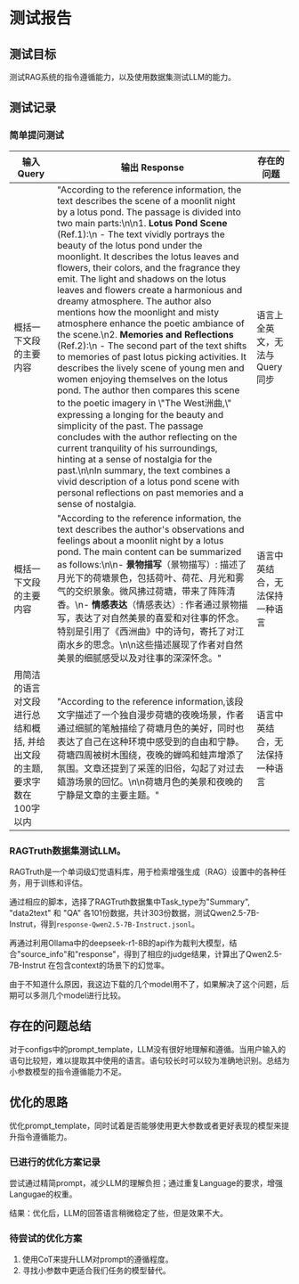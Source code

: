 # 测试报告

## 测试目标
测试RAG系统的指令遵循能力，以及使用数据集测试LLM的能力。

## 测试记录
### 简单提问测试

| 输入Query |   输出 Response |  存在的问题 |
|-----------| ---------------| ---------- |
概括一下文段的主要内容 | "According to the reference information, the text describes the scene of a moonlit night by a lotus pond. The passage is divided into two main parts:\\n\\n1. **Lotus Pond Scene** (Ref.1):\\n    - The text vividly portrays the beauty of the lotus pond under the moonlight. It describes the lotus leaves and flowers, their colors, and the fragrance they emit. The light and shadows on the lotus leaves and flowers create a harmonious and dreamy atmosphere. The author also mentions how the moonlight and misty atmosphere enhance the poetic ambiance of the scene.\\n2. **Memories and Reflections** (Ref.2):\\n    - The second part of the text shifts to memories of past lotus picking activities. It describes the lively scene of young men and women enjoying themselves on the lotus pond. The author then compares this scene to the poetic imagery in \\"The West洲曲,\\" expressing a longing for the beauty and simplicity of the past. The passage concludes with the author reflecting on the current tranquility of his surroundings, hinting at a sense of nostalgia for the past.\\n\\nIn summary, the text combines a vivid description of a lotus pond scene with personal reflections on past memories and a sense of nostalgia.  | 语言上全英文，无法与Query同步 |
概括一下文段的主要内容 | "According to the reference information, the text describes the author\'s observations and feelings about a moonlit night by a lotus pond. The main content can be summarized as follows:\\n\\n- **景物描写**（景物描写）: 描述了月光下的荷塘景色，包括荷叶、荷花、月光和雾气的交织景象。微风拂过荷塘，带来了阵阵清香。\\n- **情感表达**（情感表达）: 作者通过景物描写，表达了对自然美景的喜爱和对往事的怀念。特别是引用了《西洲曲》中的诗句，寄托了对江南水乡的思念。\\n\\n这些描述展现了作者对自然美景的细腻感受以及对往事的深深怀念。" | 语言中英结合，无法保持一种语言 |
用简洁的语言对文段进行总结和概括, 并给出文段的主题, 要求字数在100字以内 | "According to the reference information,该段文字描述了一个独自漫步荷塘的夜晚场景，作者通过细腻的笔触描绘了荷塘月色的美好，同时也表达了自己在这种环境中感受到的自由和宁静。荷塘四周被树木围绕，夜晚的蝉鸣和蛙声增添了氛围。文章还提到了采莲的旧俗，勾起了对过去嬉游场景的回忆。\n\n荷塘月色的美景和夜晚的宁静是文章的主要主题。" | 语言中英结合，无法保持一种语言 |

### RAGTruth数据集测试LLM。

RAGTruth是一个单词级幻觉语料库，用于检索增强生成（RAG）设置中的各种任务，用于训练和评估。

通过相应的脚本，选择了RAGTruth数据集中Task_type为"Summary", "data2text" 和 "QA" 各101份数据，共计303份数据，测试Qwen2.5-7B-Instrut，得到`response-Qwen2.5-7B-Instruct.jsonl`。

再通过利用Ollama中的deepseek-r1-8B的api作为裁判大模型，结合"source_info"和"response"，得到了相应的judge结果，计算出了Qwen2.5-7B-Instrut 在包含context的场景下的幻觉率。

由于不知道什么原因，我这边下载的几个model用不了，如果解决了这个问题，后期可以多测几个model进行比较。


## 存在的问题总结
对于configs中的prompt_template，LLM没有很好地理解和遵循。当用户输入的语句比较短，难以提取其中使用的语言。语句较长时可以较为准确地识别。总结为小参数模型的指令遵循能力不足。

## 优化的思路
优化prompt_template，同时试着是否能够使用更大参数或者更好表现的模型来提升指令遵循能力。


### 已进行的优化方案记录

尝试通过精简prompt，减少LLM的理解负担；通过重复Language的要求，增强Langugae的权重。

结果：优化后，LLM的回答语言稍微稳定了些，但是效果不大。


### 待尝试的优化方案
1. 使用CoT来提升LLM对prompt的遵循程度。
2. 寻找小参数中更适合我们任务的模型替代。